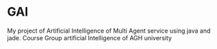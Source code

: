 # GAI
My project of Artificial Intelligence of Multi Agent service using java and jade.
Course Group artificial Intelligence of AGH university
